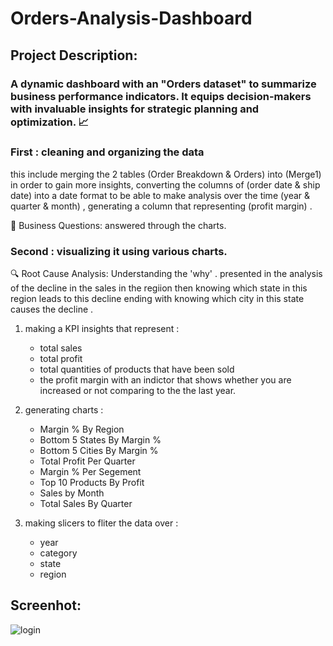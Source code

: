 # Orders-Analysis-Dashboard
## Project Description:
### A dynamic dashboard with an "Orders dataset"  to summarize business performance indicators. It equips decision-makers with invaluable insights for strategic planning and optimization. 📈
### First : cleaning  and organizing the data
 this include merging the 2 tables (Order Breakdown & Orders) into (Merge1) in order to gain more insights, converting the columns of (order date & ship date) into a date format to be able to make analysis over the time (year & quarter & month) , generating a column that representing (profit margin) .
 
   📌 Business Questions:
      answered through the charts.
      
### Second : visualizing it using various charts.
🔍 Root Cause Analysis: 
      Understanding the 'why' . 
      presented in the analysis of the decline in the sales in the regiion then knowing which state in this region leads to this decline ending with knowing which city in this state causes the decline .  
      
1) making a KPI insights that represent :
     - total sales 
     -  total profit
     -  total quantities of products that have been sold
     -  the profit margin with an indictor that shows whether you are increased or not comparing to the the last year.
3) generating charts : 
   - Margin % By Region
   - Bottom 5 States By Margin %
   - Bottom 5 Cities By Margin %
   - Total Profit Per Quarter
   - Margin % Per Segement
   - Top 10 Products By Profit
   - Sales by Month
   -  Total Sales By Quarter


     
4) making slicers to fliter the data over :
   - year
   - category
   - state
   - region
  
## Screenhot:
![login]()
